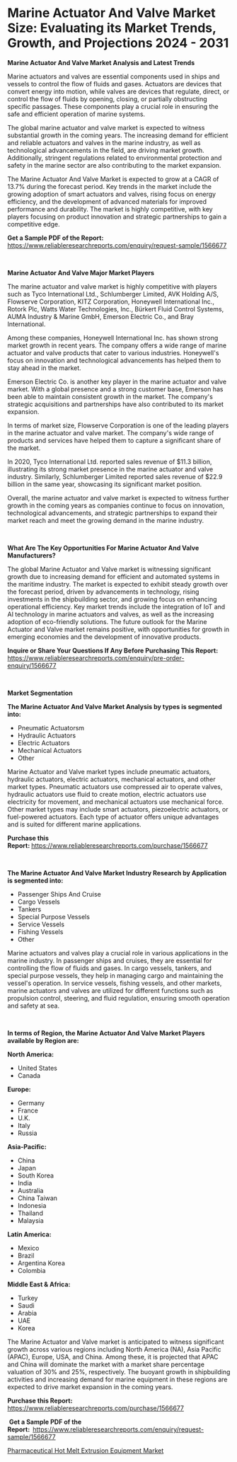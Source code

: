 <p><h1>Marine Actuator And Valve Market Size: Evaluating its Market Trends, Growth, and Projections 2024 - 2031</h1></p><p><strong>Marine Actuator And Valve Market Analysis and Latest Trends</strong></p>
<p><p>Marine actuators and valves are essential components used in ships and vessels to control the flow of fluids and gases. Actuators are devices that convert energy into motion, while valves are devices that regulate, direct, or control the flow of fluids by opening, closing, or partially obstructing specific passages. These components play a crucial role in ensuring the safe and efficient operation of marine systems.</p><p>The global marine actuator and valve market is expected to witness substantial growth in the coming years. The increasing demand for efficient and reliable actuators and valves in the marine industry, as well as technological advancements in the field, are driving market growth. Additionally, stringent regulations related to environmental protection and safety in the marine sector are also contributing to the market expansion.</p><p>The Marine Actuator And Valve Market is expected to grow at a CAGR of 13.7% during the forecast period. Key trends in the market include the growing adoption of smart actuators and valves, rising focus on energy efficiency, and the development of advanced materials for improved performance and durability. The market is highly competitive, with key players focusing on product innovation and strategic partnerships to gain a competitive edge.</p></p>
<p><strong>Get a Sample PDF of the Report:&nbsp;</strong> <a href="https://www.reliableresearchreports.com/enquiry/request-sample/1566677">https://www.reliableresearchreports.com/enquiry/request-sample/1566677</a></p>
<p>&nbsp;</p>
<p><strong>Marine Actuator And Valve Major Market Players</strong></p>
<p><p>The marine actuator and valve market is highly competitive with players such as Tyco International Ltd., Schlumberger Limited, AVK Holding A/S, Flowserve Corporation, KITZ Corporation, Honeywell International Inc., Rotork Plc, Watts Water Technologies, Inc., Bürkert Fluid Control Systems, AUMA Industry & Marine GmbH, Emerson Electric Co., and Bray International.</p><p>Among these companies, Honeywell International Inc. has shown strong market growth in recent years. The company offers a wide range of marine actuator and valve products that cater to various industries. Honeywell's focus on innovation and technological advancements has helped them to stay ahead in the market.</p><p>Emerson Electric Co. is another key player in the marine actuator and valve market. With a global presence and a strong customer base, Emerson has been able to maintain consistent growth in the market. The company's strategic acquisitions and partnerships have also contributed to its market expansion.</p><p>In terms of market size, Flowserve Corporation is one of the leading players in the marine actuator and valve market. The company's wide range of products and services have helped them to capture a significant share of the market.</p><p>In 2020, Tyco International Ltd. reported sales revenue of $11.3 billion, illustrating its strong market presence in the marine actuator and valve industry. Similarly, Schlumberger Limited reported sales revenue of $22.9 billion in the same year, showcasing its significant market position.</p><p>Overall, the marine actuator and valve market is expected to witness further growth in the coming years as companies continue to focus on innovation, technological advancements, and strategic partnerships to expand their market reach and meet the growing demand in the marine industry.</p></p>
<p>&nbsp;</p>
<p><strong>What Are The Key Opportunities For Marine Actuator And Valve Manufacturers?</strong></p>
<p><p>The global Marine Actuator and Valve market is witnessing significant growth due to increasing demand for efficient and automated systems in the maritime industry. The market is expected to exhibit steady growth over the forecast period, driven by advancements in technology, rising investments in the shipbuilding sector, and growing focus on enhancing operational efficiency. Key market trends include the integration of IoT and AI technology in marine actuators and valves, as well as the increasing adoption of eco-friendly solutions. The future outlook for the Marine Actuator and Valve market remains positive, with opportunities for growth in emerging economies and the development of innovative products.</p></p>
<p><strong>Inquire or Share Your Questions If Any Before Purchasing This Report:</strong> <a href="https://www.reliableresearchreports.com/enquiry/pre-order-enquiry/1566677">https://www.reliableresearchreports.com/enquiry/pre-order-enquiry/1566677</a></p>
<p>&nbsp;</p>
<p><strong>Market Segmentation</strong></p>
<p><strong>The Marine Actuator And Valve Market Analysis by types is segmented into:</strong></p>
<p><ul><li>Pneumatic Actuatorsm</li><li>Hydraulic Actuators</li><li>Electric Actuators</li><li>Mechanical Actuators</li><li>Other</li></ul></p>
<p><p>Marine Actuator and Valve market types include pneumatic actuators, hydraulic actuators, electric actuators, mechanical actuators, and other market types. Pneumatic actuators use compressed air to operate valves, hydraulic actuators use fluid to create motion, electric actuators use electricity for movement, and mechanical actuators use mechanical force. Other market types may include smart actuators, piezoelectric actuators, or fuel-powered actuators. Each type of actuator offers unique advantages and is suited for different marine applications.</p></p>
<p><strong>Purchase this Report:&nbsp;</strong><a href="https://www.reliableresearchreports.com/purchase/1566677">https://www.reliableresearchreports.com/purchase/1566677</a></p>
<p>&nbsp;</p>
<p><strong>The Marine Actuator And Valve Market Industry Research by Application is segmented into:</strong></p>
<p><ul><li>Passenger Ships And Cruise</li><li>Cargo Vessels</li><li>Tankers</li><li>Special Purpose Vessels</li><li>Service Vessels</li><li>Fishing Vessels</li><li>Other</li></ul></p>
<p><p>Marine actuators and valves play a crucial role in various applications in the marine industry. In passenger ships and cruises, they are essential for controlling the flow of fluids and gases. In cargo vessels, tankers, and special purpose vessels, they help in managing cargo and maintaining the vessel's operation. In service vessels, fishing vessels, and other markets, marine actuators and valves are utilized for different functions such as propulsion control, steering, and fluid regulation, ensuring smooth operation and safety at sea.</p></p>
<p>&nbsp;</p>
<p><strong>In terms of Region, the Marine Actuator And Valve Market Players available by Region are:</strong></p>
<p>
    <p> <strong> North America: </strong>
        <ul>
            <li>United States</li>
            <li>Canada</li>
        </ul>
        </p> 
    <p> <strong> Europe: </strong>
        <ul>
            <li>Germany</li>
            <li>France</li>
            <li>U.K.</li>
            <li>Italy</li>
            <li>Russia</li>
        </ul>
        </p> 
    <p> <strong> Asia-Pacific: </strong>
        <ul>
            <li>China</li>
            <li>Japan</li>
            <li>South Korea</li>
            <li>India</li>
            <li>Australia</li>
            <li>China Taiwan</li>
            <li>Indonesia</li>
            <li>Thailand</li>
            <li>Malaysia</li>
        </ul>
        </p> 
    <p> <strong> Latin America: </strong>
        <ul>
            <li>Mexico</li>
            <li>Brazil</li>
            <li>Argentina Korea</li>
            <li>Colombia</li>
        </ul>
        </p> 
    <p> <strong> Middle East & Africa: </strong>
        <ul>
            <li>Turkey</li>
            <li>Saudi</li>
            <li>Arabia</li>
            <li>UAE</li>
            <li>Korea</li>
        </ul>
    </p>
    </p>
<p><p>The Marine Actuator and Valve market is anticipated to witness significant growth across various regions including North America (NA), Asia Pacific (APAC), Europe, USA, and China. Among these, it is projected that APAC and China will dominate the market with a market share percentage valuation of 30% and 25%, respectively. The buoyant growth in shipbuilding activities and increasing demand for marine equipment in these regions are expected to drive market expansion in the coming years.</p></p>
<p><strong>Purchase this Report: </strong><a href="https://www.reliableresearchreports.com/purchase/1566677">https://www.reliableresearchreports.com/purchase/1566677</a></p>
<p>&nbsp;<strong>Get a Sample PDF of the Report:&nbsp;&nbsp;</strong><a href="https://www.reliableresearchreports.com/enquiry/request-sample/1566677">https://www.reliableresearchreports.com/enquiry/request-sample/1566677</a></p>
<p><strong></strong></p>
<p><p><a href="https://github.com/luckyshygirl/Market-Research-Report-List-3/blob/main/pharmaceutical-hot-melt-extrusion-equipment-market.md">Pharmaceutical Hot Melt Extrusion Equipment Market</a></p></p>